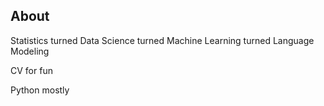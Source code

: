 
<!--
**cdreetz/cdreetz** is a ✨ _special_ ✨ repository because its `README.md` (this file) appears on your GitHub profile.

Here are some ideas to get you started:




- 💬 Ask me about ...
- 📫 How to reach me: ...
- 😄 Pronouns: ...
- ⚡ Fun fact: ...
-->
## About

Statistics turned Data Science turned Machine Learning turned Language Modeling 

CV for fun

Python mostly

